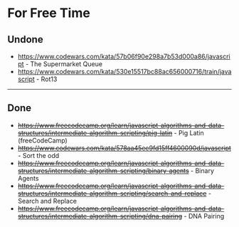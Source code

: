 # For Free Time

## Undone

- https://www.codewars.com/kata/57b06f90e298a7b53d000a86/javascript - The Supermarket Queue
- https://www.codewars.com/kata/530e15517bc88ac656000716/train/javascript - Rot13

---

## Done

- ~~https://www.freecodecamp.org/learn/javascript-algorithms-and-data-structures/intermediate-algorithm-scripting/pig-latin~~ - Pig Latin (freeCodeCamp)
- ~~https://www.codewars.com/kata/578aa45ee9fd15ff4600090d/javascript~~ - Sort the odd
- ~~https://www.freecodecamp.org/learn/javascript-algorithms-and-data-structures/intermediate-algorithm-scripting/binary-agents~~ - Binary Agents
- ~~https://www.freecodecamp.org/learn/javascript-algorithms-and-data-structures/intermediate-algorithm-scripting/search-and-replace~~ - Search and Replace
- ~~https://www.freecodecamp.org/learn/javascript-algorithms-and-data-structures/intermediate-algorithm-scripting/dna-pairing~~ - DNA Pairing
